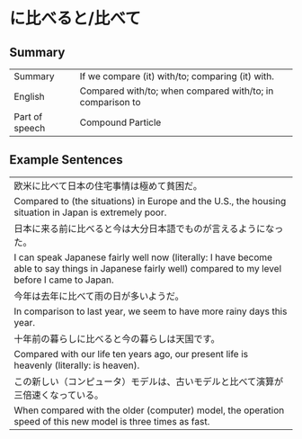 # に比べると/比べて

## Summary

<table><tr>   <td>Summary</td>   <td>If we compare (it) with/to; comparing (it) with.</td></tr><tr>   <td>English</td>   <td>Compared with/to; when compared with/to; in comparison to</td></tr><tr>   <td>Part of speech</td>   <td>Compound Particle</td></tr></table>

## Example Sentences

<table><tr><td>欧米に比べて日本の住宅事情は極めて貧困だ。</td></tr><tr><td>Compared to (the situations) in Europe and the U.S., the housing situation in Japan is extremely poor.</td></tr><tr><td>日本に来る前に比べると今は大分日本語でものが言えるようになった。</td></tr><tr><td>I can speak Japanese fairly well now (literally: I have become able to say things in Japanese fairly well) compared to my level before I came to Japan.</td></tr><tr><td>今年は去年に比べて雨の日が多いようだ。</td></tr><tr><td>In comparison to last year, we seem to have more rainy days this year.</td></tr><tr><td>十年前の暮らしに比べると今の暮らしは天国です。</td></tr><tr><td>Compared with our life ten years ago, our present life is heavenly (literally: is heaven).</td></tr><tr><td>この新しい（コンピュータ）モデルは、古いモデルと比べて演算が三倍速くなっている。</td></tr><tr><td>When compared with the older (computer) model, the operation speed of this new model is three times as fast.</td></tr></table>

